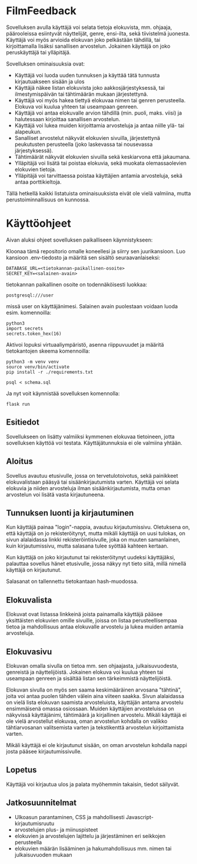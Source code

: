 # FilmFeedback

Sovelluksen avulla käyttäjä voi selata tietoja elokuvista, mm. ohjaaja, päärooleissa esiintyvät näyttelijät, genre, ensi-ilta, sekä tiivistelmä juonesta. Käyttäjä voi myös arvioida elokuvan joko pelkästään tähdillä, tai kirjoittamalla lisäksi sanallisen arvostelun. Jokainen käyttäjä on joko peruskäyttäjä tai ylläpitäjä.

Sovelluksen ominaisuuksia ovat:

* Käyttäjä voi luoda uuden tunnuksen ja käyttää tätä tunnusta kirjautuakseen sisään ja ulos
* Käyttäjä näkee listan elokuvista joko aakkosjärjestyksessä, tai ilmestymispäivän tai tähtimäärän mukaan järjestettynä.
* Käyttäjä voi myös hakea tiettyä elokuvaa nimen tai genren perusteella. Elokuva voi kuulua yhteen tai useampaan genreen.
* Käyttäjä voi antaa elokuvalle arvion tähdillä (min. puoli, maks. viisi) ja halutessaan kirjoittaa sanallisen arvostelun.
* Käyttäjä voi lukea muiden kirjoittamia arvosteluja ja antaa niille ylä- tai alapeukun.
* Sanalliset arvostelut näkyvät elokuvien sivuilla, järjestettynä peukutusten perusteella (joko laskevassa tai nousevassa järjestyksessä).
* Tähtimäärät näkyvät elokuvien sivuilla sekä keskiarvona että jakaumana.
* Ylläpitäjä voi lisätä tai poistaa elokuvia, sekä muokata olemassaolevien elokuvien tietoja.
* Ylläpitäjä voi tarvittaessa poistaa käyttäjien antamia arvosteluja, sekä antaa porttikieltoja.

Tällä hetkellä kaikki listatuista ominaisuuksista eivät ole vielä valmiina, mutta perustoiminnallisuus on kunnossa.

# Käyttöohjeet

Aivan aluksi ohjeet sovelluksen paikalliseen käynnistykseen:

Kloonaa tämä repositorio omalle koneellesi ja siirry sen juurikansioon. Luo kansioon .env-tiedosto ja määritä sen sisältö seuraavanlaiseksi:

```
DATABASE_URL=<tietokannan-paikallinen-osoite>
SECRET_KEY=<salainen-avain>
```

tietokannan paikallinen osoite on todennäköisesti luokkaa:

```
postgresql:///user
```

missä user on käyttäjänimesi. Salainen avain puolestaan voidaan luoda esim. komennoilla:

```
python3
import secrets
secrets.token_hex(16)
```

Aktivoi lopuksi virtuaaliympäristö, asenna riippuvuudet ja määritä tietokantojen skeema komennoilla:

```
python3 -m venv venv
source venv/bin/activate
pip install -r ./requirements.txt

psql < schema.sql
```

Ja nyt voit käynnistää sovelluksen komennolla:

```
flask run
```

## Esitiedot

Sovellukseen on lisätty valmiiksi kymmenen elokuvaa tietoineen, jotta sovelluksen käyttöä voi testata. Käyttäjätunnuksia ei ole valmiina yhtään.

## Aloitus

Sovellus avautuu etusivulle, jossa on tervetulotoivotus, sekä painikkeet elokuvalistaan pääsyä tai sisäänkirjautumista varten. Käyttäjä voi selata elokuvia ja niiden arvosteluja ilman sisäänkirjautumista, mutta oman arvostelun voi lisätä vasta kirjautuneena.

## Tunnuksen luonti ja kirjautuminen

Kun käyttäjä painaa "login"-nappia, avautuu kirjautumissivu. Oletuksena on, että käyttäjä on jo rekisteröitynyt, mutta mikäli käyttäjä on uusi tulokas, on sivun alalaidassa linkki rekisteröintisivulle, joka on muuten samanlainen, kuin kirjautumissivu, mutta salasana tulee syöttää kahteen kertaan.

Kun käyttäjä on joko kirjautunut tai rekisteröitynyt uudeksi käyttäjäksi, palauttaa sovellus hänet etusivulle, jossa näkyy nyt tieto siitä, millä nimellä käyttäjä on kirjautunut.

Salasanat on tallennettu tietokantaan hash-muodossa.

## Elokuvalista

Elokuvat ovat listassa linkkeinä joista painamalla käyttäjä pääsee yksittäisten elokuvien omille sivuille, joissa on listaa perusteellisempaa tietoa ja mahdollisuus antaa elokuvalle arvostelu ja lukea muiden antamia arvosteluja.

## Elokuvasivu

Elokuvan omalla sivulla on tietoa mm. sen ohjaajasta, julkaisuvuodesta, genreistä ja näyttelijöistä. Jokainen elokuva voi kuulua yhteen tai useampaan genreen ja sisältää listan sen tärkeimmistä näyttelijöistä.

Elokuvan sivulla on myös sen saama keskimääräinen arvosana "tähtinä", joita voi antaa puolen tähden välein aina viiteen saakka. Sivun alalaidassa on vielä lista elokuvan saamista arvosteluista, käyttäjän antama arvostelu ensimmäisenä omassa osiossaan. Muiden käyttäjien arvosteluissa on näkyvissä käyttäjänimi, tähtimäärä ja kirjallinen arvostelu. Mikäli käyttäjä ei ole vielä arvostellut elokuvaa, oman arvostelun kohdalla on valikko tähtiarvosanan valitsemista varten ja tekstikenttä arvostelun kirjoittamista varten.

Mikäli käyttäjä ei ole kirjautunut sisään, on oman arvostelun kohdalla nappi josta pääsee kirjautumissivulle.

## Lopetus

Käyttäjä voi kirjautua ulos ja palata myöhemmin takaisin, tiedot säilyvät.

## Jatkosuunnitelmat

* Ulkoasun parantaminen, CSS ja mahdollisesti Javascript-kirjautumisruutu
* arvostelujen plus- ja miinuspisteet
* elokuvien ja arvostelujen lajittelu ja järjestäminen eri seikkojen perusteella
* elokuvien määrän lisääminen ja hakumahdollisuus mm. nimen tai julkaisuvuoden mukaan
